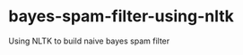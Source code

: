 bayes-spam-filter-using-nltk
============================

Using NLTK to build naive bayes spam filter


